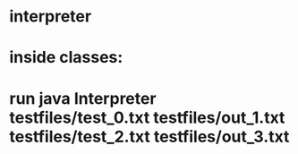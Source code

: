 # interpreter
# inside classes:
# run  java Interpreter testfiles/test_0.txt testfiles/out_1.txt testfiles/test_2.txt testfiles/out_3.txt

